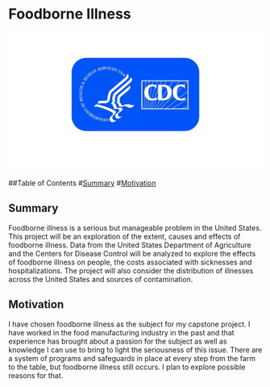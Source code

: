 # Foodborne Illness
![CDC Logo](./images/CDC-Logo1.jpg)

##Table of Contents
#[Summary](#Summary)
#[Motivation](#Motivation)

## Summary
Foodborne illness is a serious but manageable problem in the United States.
This project will be an exploration of the extent, causes and effects of
foodborne illness. Data from the United States Department of Agriculture and
the Centers for Disease Control will be analyzed to explore the effects of
foodborne illness on people, the costs associated with sicknesses and
hospitalizations. The project will also consider the distribution of illnesses
across the United States and sources of contamination.

## Motivation
I have chosen foodborne illness as the subject for my capstone project. I have
worked in the food manufacturing industry in the past and that experience has
brought about a passion for the subject as well as knowledge I can use to bring
to light the seriousness of this issue. There are a system of programs and
safeguards in place at every step from the farm to the table, but foodborne
illness still occurs. I plan to explore possible reasons for that.
